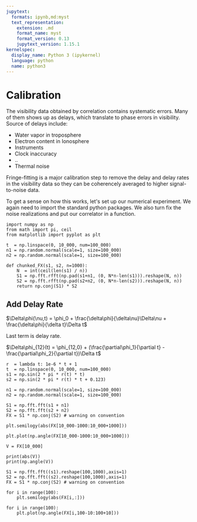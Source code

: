 ```yaml
---
jupytext:
  formats: ipynb,md:myst
  text_representation:
    extension: .md
    format_name: myst
    format_version: 0.13
    jupytext_version: 1.15.1
kernelspec:
  display_name: Python 3 (ipykernel)
  language: python
  name: python3
---
```


# Calibration

The visibility data obtained by correlation contains systematic
errors.
Many of them shows up as delays, which translate to phase errors in
visibility.
Source of delays include:

* Water vapor in troposphere
* Electron content in Ionosphere
* Instruments
* Clock inaccuracy
* ..
* Thermal noise

Fringe-fitting is a major calibration step to remove the delay and
delay rates in the visibility data so they can be coherencely averaged
to higher signal-to-noise data.

To get a sense on how this works, let's set up our numerical
experiment.
We again need to import the standard python packages.
We also turn fix the noise realizations and put our correlator in a function.

```{code-cell} ipython3
import numpy as np
from math import pi, ceil
from matplotlib import pyplot as plt

t  = np.linspace(0, 10_000, num=100_000)
n1 = np.random.normal(scale=1, size=100_000)
n2 = np.random.normal(scale=1, size=100_000)

def chunked_FX(s1, s2, n=1000):
    N  = int(ceil(len(s1) / n))
    S1 = np.fft.rfft(np.pad(s1+n1, (0, N*n-len(s1))).reshape(N, n))
    S2 = np.fft.rfft(np.pad(s2+n2, (0, N*n-len(s2))).reshape(N, n))
    return np.conj(S1) * S2
```

## Add Delay Rate

$\Delta\phi(\nu,t) = \phi_0 + \frac{\delta\phi}{\delta\nu}\Delta\nu + \frac{\delta\phi}{\delta t}\Delta t$

Last term is delay rate.

$\Delta\phi_{12}(t) = \phi_{12,0} + (\frac{\partial\phi_1}{\partial t} - \frac{\partial\phi_2}{\partial t})\Delta t$

```{code-cell} ipython3
r  = lambda t: 1e-6 * t + 1
t  = np.linspace(0, 10_000, num=100_000)
s1 = np.sin(2 * pi * r(t) * t)
s2 = np.sin(2 * pi * r(t) * t + 0.123)
```

```{code-cell} ipython3
n1 = np.random.normal(scale=1, size=100_000)
n2 = np.random.normal(scale=1, size=100_000)
```

```{code-cell} ipython3
S1 = np.fft.fft(s1 + n1)
S2 = np.fft.fft(s2 + n2)
FX = S1 * np.conj(S2) # warning on convention
```

```{code-cell} ipython3
plt.semilogy(abs(FX[10_000-1000:10_000+1000]))
```

```{code-cell} ipython3
plt.plot(np.angle(FX[10_000-1000:10_000+1000]))
```

```{code-cell} ipython3
V = FX[10_000]

print(abs(V))
print(np.angle(V))
```

```{code-cell} ipython3
S1 = np.fft.fft((s1).reshape(100,1000),axis=1)
S2 = np.fft.fft((s2).reshape(100,1000),axis=1)
FX = S1 * np.conj(S2) # warning on convention
```

```{code-cell} ipython3
for i in range(100):
    plt.semilogy(abs(FX[i,:]))
```

```{code-cell} ipython3
for i in range(100):
    plt.plot(np.angle(FX[i,100-10:100+10]))
```

```{code-cell} ipython3

```
